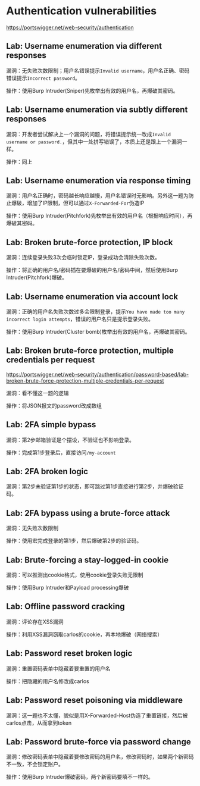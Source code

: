 # Authentication vulnerabilities

https://portswigger.net/web-security/authentication

## Lab: Username enumeration via different responses

漏洞：无失败次数限制；用户名错误提示`Invalid username`，用户名正确、密码错误提示`Incorrect password`。

操作：使用Burp Intruder(Sniper)先枚举出有效的用户名，再爆破其密码。

## Lab: Username enumeration via subtly different responses

漏洞：开发者尝试解决上一个漏洞的问题，将错误提示统一改成`Invalid username or password.`，但其中一处拼写错误了，本质上还是跟上一个漏洞一样。

操作：同上

## Lab: Username enumeration via response timing

漏洞：用户名正确时，密码越长响应越慢，用户名错误时无影响。另外这一题为防止爆破，增加了IP限制，但可以通过`X-Forwarded-For`伪造IP

操作：使用Burp Intruder(Pitchfork)先枚举出有效的用户名（根据响应时间），再爆破其密码。

## Lab: Broken brute-force protection, IP block

漏洞：连续登录失败3次会临时锁定IP，登录成功会清除失败次数。

操作：将正确的用户名/密码插在要爆破的用户名/密码中间，然后使用Burp Intruder(Pitchfork)爆破。

## Lab: Username enumeration via account lock

漏洞：正确的用户名失败次数过多会限制登录，提示`You have made too many incorrect login attempts`，错误的用户名只是提示登录失败。

操作：使用Burp Intruder(Cluster bomb)枚举出有效的用户名，再爆破其密码。

## Lab: Broken brute-force protection, multiple credentials per request

https://portswigger.net/web-security/authentication/password-based/lab-broken-brute-force-protection-multiple-credentials-per-request

漏洞：看不懂这一题的逻辑

操作：将JSON报文的password改成数组

## Lab: 2FA simple bypass

漏洞：第2步邮箱验证是个摆设，不验证也不影响登录。

操作：完成第1步登录后，直接访问`/my-account`

## Lab: 2FA broken logic

漏洞：第2步未验证第1步的状态，即可跳过第1步直接进行第2步，并爆破验证码。

## Lab: 2FA bypass using a brute-force attack

漏洞：无失败次数限制

操作：使用宏完成登录的第1步，然后爆破第2步的验证码。

## Lab: Brute-forcing a stay-logged-in cookie

漏洞：可以推测出cookie格式，使用cookie登录失败无限制

操作：使用Burp Intruder和Payload processing爆破

## Lab: Offline password cracking

漏洞：评论存在XSS漏洞

操作：利用XSS漏洞窃取carlos的cookie，再本地爆破（网络搜索）

## Lab: Password reset broken logic

漏洞：重置密码表单中隐藏着要重置的用户名

操作：把隐藏的用户名修改成carlos

## Lab: Password reset poisoning via middleware

漏洞：这一题也不太懂，貌似是用X-Forwarded-Host伪造了重置链接，然后被carlos点击，从而拿到token

## Lab: Password brute-force via password change

漏洞：修改密码表单中隐藏着要修改密码的用户名，修改密码时，如果两个新密码不一致，不会锁定账户。

操作：使用Burp Intruder爆破密码，两个新密码要填不一样的。
